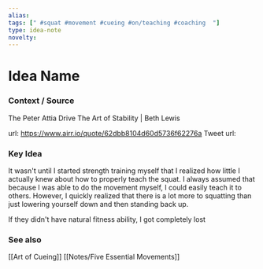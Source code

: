```yaml
---
alias: 
tags: [" #squat #movement #cueing #on/teaching #coaching  "]
type: idea-note
novelty: 
---
```

# Idea Name

### Context / Source
The Peter Attia Drive
The Art of Stability | Beth Lewis

url: https://www.airr.io/quote/62dbb8104d60d5736f62276a
Tweet url: 

### Key Idea

It wasn't until I started strength training myself that I realized how little I actually knew about how to properly teach the squat. I always assumed that because I was able to do the movement myself, I could easily teach it to others. However, I quickly realized that there is a lot more to squatting than just lowering yourself down and then standing back up.

If they didn't have natural fitness ability, I got completely lost



### See also
[[Art of Cueing]]
[[Notes/Five Essential Movements]]